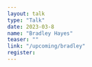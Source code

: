 ```yaml
---
layout: talk
type: "Talk"
date: 2023-03-8
name: "Bradley Hayes"
teaser: ""
link: "/upcoming/bradley"
register: 
---
```

